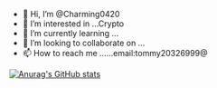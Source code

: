 - 👋 Hi, I’m @Charming0420
- 👀 I’m interested in ...Crypto
- 🌱 I’m currently learning ...
- 💞️ I’m looking to collaborate on ...
- 📫 How to reach me ......email:tommy20326999@

<!---
Charming0420/Charming0420 is a ✨ special ✨ repository because its `README.md` (this file) appears on your GitHub profile.
You can click the Preview link to take a look at your changes.
--->

[![Anurag's GitHub stats](https://github-readme-stats.vercel.app/api?username=Charming0420)](https://github.com/anuraghazra/github-readme-stats)


